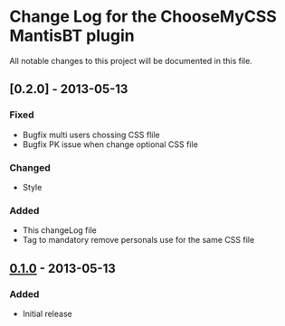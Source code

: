 # Change Log for the ChooseMyCSS MantisBT plugin

All notable changes to this project will be documented in this file.


## [0.2.0] - 2013-05-13

### Fixed

- Bugfix multi users chossing CSS flile
- Bugfix PK issue when change optional CSS file

### Changed

- Style

### Added

- This changeLog file
- Tag to mandatory remove personals use for the same CSS file


## [0.1.0] - 2013-05-13

### Added

- Initial release


[Unreleased]: https://github.com/Association-Cocktail/ChooseMyCSS/compare/0.2.0...HEAD

[0.1.1]: https://github.com/Association-Cocktail/ChooseMyCSS/compare/0.1.0...0.2.0
[0.1.0]: https://github.com/Association-Cocktail/ChooseMyCSS/compare/9235a1ce92046a3e5f5aaa4278b3070654935d72...0.1.0
